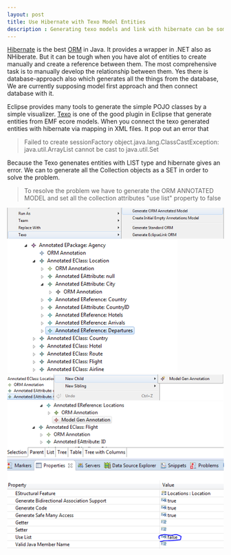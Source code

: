 ```yaml
---
layout: post
title: Use Hibernate with Texo Model Entities
description : Generating texo models and link with hibernate can be sometime rude giving exception as Failed to create sessionFactory ArrayList cannot be cast to Set
---
```



[Hibernate](http://hibernate.org/orm/) is the best [ORM](https://en.wikipedia.org/wiki/Object-relational_mapping) in Java. It provides a wrapper in .NET also as NHiberate.
But it can be tough when you have alot of entities to create manually and create a reference between them. The most comprehensive task is to manually develop the relationship between them. Yes there is database-approach also which generates all the things from the database, We are currently supposing model first approach and then connect database with it. 

Eclipse provides many tools to generate the simple POJO classes by a simple visualizer. [Texo](http://wiki.eclipse.org/Texo) is one of the good plugin in Eclipse that generate entities from EMF ecore models. When you connect the texo generated entities with hibernate via mapping in XML files. It pop out an error that

<blockquote>
<p>
Failed to create sessionFactory object.java.lang.ClassCastException: java.util.ArrayList cannot be cast to java.util.Set
</p>
</blockquote>


Because the Texo genenates entities with LIST type and hibernate gives an error. We can to generate all the Collection objects as a SET in order to solve the problem.
<blockquote>
<p>
To resolve the problem we have to generate the ORM ANNOTATED MODEL and set all the collection attributes "use list" property to false
</p>
</blockquote>


![Generate the Texo Hibernate](/img/texo_hibernate1.PNG)
![Selecting the collection object](/img/texo_hibernate2.PNG)
![Create new Gen Annotation for object](/img/texo_hibernate3.PNG)
![set use list = false](/img/texo_hibernate4.PNG)


